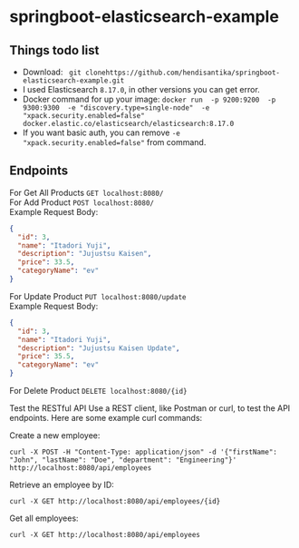 # springboot-elasticsearch-example

## Things todo list

- Download: ` git clonehttps://github.com/hendisantika/springboot-elasticsearch-example.git`
- I used Elasticsearch   ` 8.17.0 `, in other versions you can get error.
- Docker command for up your image:
  ` docker run  -p 9200:9200  -p 9300:9300  -e "discovery.type=single-node"  -e "xpack.security.enabled=false"  docker.elastic.co/elasticsearch/elasticsearch:8.17.0 `
- If you want basic auth, you can remove ` -e "xpack.security.enabled=false" ` from command.

## Endpoints

For Get All Products ```GET localhost:8080/ ``` <br/>
For Add Product ```POST localhost:8080/ ```  <br/>
Example Request Body:

```json
{
  "id": 3,
  "name": "Itadori Yuji",
  "description": "Jujustsu Kaisen",
  "price": 33.5,
  "categoryName": "ev"
}
```

For Update Product ```PUT localhost:8080/update ```  <br/>
Example Request Body:

```json
{
  "id": 3,
  "name": "Itadori Yuji",
  "description": "Jujustsu Kaisen Update",
  "price": 35.5,
  "categoryName": "ev"
}
```

For Delete Product ```DELETE localhost:8080/{id} ```  <br/>

Test the RESTful API
Use a REST client, like Postman or curl, to test the API endpoints. Here are some example curl commands:

Create a new employee:

```shell
curl -X POST -H "Content-Type: application/json" -d '{"firstName": "John", "lastName": "Doe", "department": "Engineering"}' http://localhost:8080/api/employees
```

Retrieve an employee by ID:

```shell
curl -X GET http://localhost:8080/api/employees/{id}
```

Get all employees:

```shell
curl -X GET http://localhost:8080/api/employees
```
